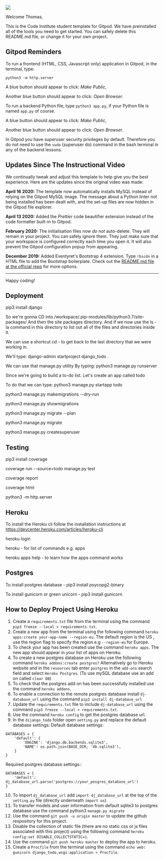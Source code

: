 <img src="https://codeinstitute.s3.amazonaws.com/fullstack/ci_logo_small.png" style="margin: 0;">

Welcome Thomas,

This is the Code Institute student template for Gitpod. We have preinstalled all of the tools you need to get started. You can safely delete this README.md file, or change it for your own project.

## Gitpod Reminders

To run a frontend (HTML, CSS, Javascript only) application in Gitpod, in the terminal, type:

`python3 -m http.server`

A blue button should appear to click: *Make Public*,

Another blue button should appear to click: *Open Browser*.

To run a backend Python file, type `python3 app.py`, if your Python file is named `app.py` of course.

A blue button should appear to click: *Make Public*,

Another blue button should appear to click: *Open Browser*.

In Gitpod you have superuser security privileges by default. Therefore you do not need to use the `sudo` (superuser do) command in the bash terminal in any of the backend lessons.

## Updates Since The Instructional Video

We continually tweak and adjust this template to help give you the best experience. Here are the updates since the original video was made:

**April 16 2020:** The template now automatically installs MySQL instead of relying on the Gitpod MySQL image. The message about a Python linter not being installed has been dealt with, and the set-up files are now hidden in the Gitpod file explorer.

**April 13 2020:** Added the _Prettier_ code beautifier extension instead of the code formatter built-in to Gitpod.

**February 2020:** The initialisation files now _do not_ auto-delete. They will remain in your project. You can safely ignore them. They just make sure that your workspace is configured correctly each time you open it. It will also prevent the Gitpod configuration popup from appearing.

**December 2019:** Added Eventyret's Bootstrap 4 extension. Type `!bscdn` in a HTML file to add the Bootstrap boilerplate. Check out the <a href="https://github.com/Eventyret/vscode-bcdn" target="_blank">README.md file at the official repo</a> for more options.

--------

Happy coding!


## Deployment

pip3 install django

So we're gonna CD into /workspace/.pip-modules/lib/python3.7/site-packages/
And then the site packages directory.
And if we now use the ls -la command in this directory to list out all of the files and directories inside it.

We can use a shortcut cd - to get back to the last directory that we were working in.

We'll type: django-admin startproject django_todo .

We can use that manage.py utility By typing: python3 manage.py runserver

Since we're going to build a to-do list. Let's create an app called todo

To do that we can type: python3 manage.py startapp todo

python3 manage.py makemigrations --dry-run

python3 manage.py showmigrations

python3 manage.py migrate --plan

python3 manage.py migrate

python3 manage.py createsuperuser


## Testing

pip3 install coverage

coverage run --source=todo manage.py test

coverage report

coverage html

python3 -m http.server


## Heroku

To install the Heroku cli follow the installation instructions at https://devcenter.heroku.com/articles/heroku-cli

heroku login


heroku - for list of commands e.g. apps

heroku apps help - to learn how the apps command works


## Postgres

To install postgres database - pip3 install psycopg2-binary

To install gunicorn or green unicorn - pip3 install gunicorn

## How to Deploy Project Using Heroku

1. Create a `requirements.txt` file from the terminal using the command `pip3 freeze --local > requirements.txt`.
2. Create a new app from the terminal using the following command `heroku apps:create your-app-name --region-eu`. The default region is the US , use the region flag to specify the region e.g `--region-eu` for Europe.
3. To check your app has been created use the command `heroku apps`. The new app should appear in your list of apps on Heroku.
4. To create a new postgres database on Heroku use the following command `heroku addons:create postgres?` Alternatively go to Heroku website and in the `resources` tab enter `postgres` in the `add-ons` search field and select `Heroku Postgres`. (To use mySQL database use an add on called `clear DB`)
5. To check that the postgres add on has been successfully installed use the command `heroku addons`.
6. To enable a connection to the remote postgres database install `dj-database_url` using the command `pip3 install dj-database_url`
7. Update the `requirements.txt` file to include `dj-database_url` using the command `pip3 freeze --local > requirements.txt`.
8. Use the command `heroku config` to get the postgres database url.
9. In the `dijango_todo` folder open `setting.py` and replace the default database settings:
Default database settings:
```
DATABASES = {
    'default': {
        'ENGINE': 'django.db.backends.sqlite3',
        'NAME': os.path.join(BASE_DIR, 'db.sqlite3'),
    }
}
```
Required postgres database settings::
```
DATABASES = {
    'default': dj_database_url.parse('postgres://your_posgres_database_url')
}
```
10. To import `dj_database_url` add `import dj_database_url` at the top of the `setting.py` file (directly underneath `import os`).
11. To transfer models and user information from default sqlite3 to postgres database use the command python3 `manage.py migrate`
12. Use the command `git push -u origin master` to update the github respository for this project.
12. Disable the collection of static file (there are no static css or js files associated with this project) using the following command `heroku config:set DISABLE_COLLECTSTATIC=1`.
13. Use the command `git push heroku master` to deploy the app to heroku.
14. Create a `Procfile` from the terminal using the command `echo web: gunicorn django_todo.wsgi:application > Procfile`.